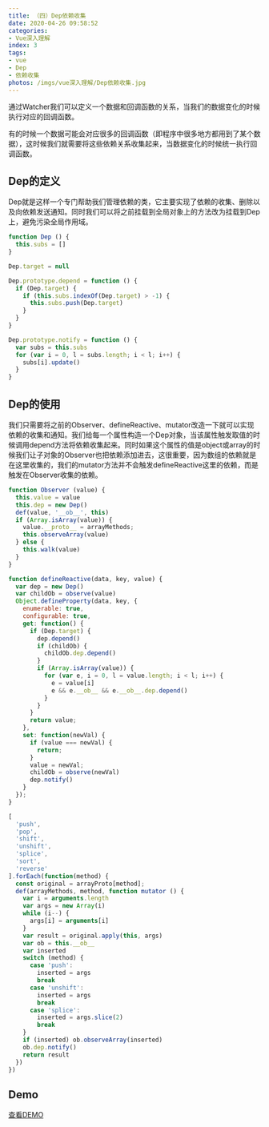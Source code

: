 ```yaml
---
title: （四）Dep依赖收集
date: 2020-04-26 09:58:52
categories:
- Vue深入理解
index: 3
tags:
- vue
- Dep
- 依赖收集
photos: /imgs/vue深入理解/Dep依赖收集.jpg
---
```


通过Watcher我们可以定义一个数据和回调函数的关系，当我们的数据变化的时候执行对应的回调函数。

有的时候一个数据可能会对应很多的回调函数（即程序中很多地方都用到了某个数据），这时候我们就需要将这些依赖关系收集起来，当数据变化的时候统一执行回调函数。

## Dep的定义

Dep就是这样一个专门帮助我们管理依赖的类，它主要实现了依赖的收集、删除以及向依赖发送通知。同时我们可以将之前挂载到全局对象上的方法改为挂载到Dep上，避免污染全局作用域。

<!--more-->

``` javascript
function Dep () {
  this.subs = []
}

Dep.target = null

Dep.prototype.depend = function () {
  if (Dep.target) {
    if (this.subs.indexOf(Dep.target) > -1) {
      this.subs.push(Dep.target)
    }
  }
}

Dep.prototype.notify = function () {
  var subs = this.subs
  for (var i = 0, l = subs.length; i < l; i++) {
    subs[i].update()
  }
}
```

## Dep的使用

我们只需要将之前的Observer、defineReactive、mutator改造一下就可以实现依赖的收集和通知。我们给每一个属性构造一个Dep对象，当该属性触发取值的时候调用depend方法将依赖收集起来。同时如果这个属性的值是object或array的时候我们让子对象的Observer也把依赖添加进去，这很重要，因为数组的依赖就是在这里收集的，我们的mutator方法并不会触发defineReactive这里的依赖，而是触发在Observer收集的依赖。

``` javascript
function Observer (value) {
  this.value = value
  this.dep = new Dep()
  def(value, '__ob__', this)
  if (Array.isArray(value)) {
    value.__proto__ = arrayMethods;
    this.observeArray(value)
  } else {
    this.walk(value)
  }
}

function defineReactive(data, key, value) {
  var dep = new Dep()
  var childOb = observe(value)
  Object.defineProperty(data, key, {
    enumerable: true,
    configurable: true,
    get: function() {
      if (Dep.target) {
        dep.depend()
        if (childOb) {
          childOb.dep.depend()
        }
        if (Array.isArray(value)) {
          for (var e, i = 0, l = value.length; i < l; i++) {
            e = value[i]
            e && e.__ob__ && e.__ob__.dep.depend()
          }
        }
      }
      return value;
    },
    set: function(newVal) {
      if (value === newVal) {
        return;
      }
      value = newVal;
      childOb = observe(newVal)
      dep.notify()
    }
  });
}

[
  'push',
  'pop',
  'shift',
  'unshift',
  'splice',
  'sort',
  'reverse'
].forEach(function(method) {
  const original = arrayProto[method];
  def(arrayMethods, method, function mutator () {
    var i = arguments.length
    var args = new Array(i)
    while (i--) {
      args[i] = arguments[i]
    }
    var result = original.apply(this, args)
    var ob = this.__ob__
    var inserted
    switch (method) {
      case 'push':
        inserted = args
        break
      case 'unshift':
        inserted = args
        break
      case 'splice':
        inserted = args.slice(2)
        break
    }
    if (inserted) ob.observeArray(inserted)
    ob.dep.notify()
    return result
  })
})
```

## Demo

[查看DEMO](/demo/vue深入理解/Dep依赖收集.html)